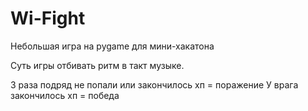 # Wi-Fight

Небольшая игра на pygame для мини-хакатона

Суть игры отбивать ритм в такт музыке.

3 раза подряд не попали или закончилось хп = поражение
У врага закончилось хп = победа